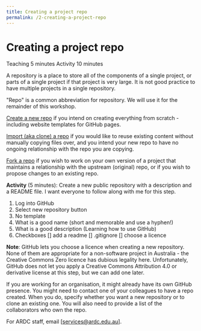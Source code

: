```yaml
---
title: Creating a project repo
permalink: /2-creating-a-project-repo
---
```


# Creating a project repo

Teaching 5 minutes
Activity 10 minutes

A repository is a place to store all of the components of a single project, or parts of a single project if that project is very large. It is not good practice to have multiple projects in a single repository.

"Repo" is a common abbreviation for repository. We will use it for the remainder of this workshop.

[Create a new repo](https://github.com/new) if you intend on creating everything from scratch - including website templates for GitHub pages.

[Import (aka clone) a repo](https://github.com/new/import) if you would like to reuse existing content without manually copying files over, and you intend your new repo to have no ongoing relationship with the repo you are copying.

[Fork a repo](https://docs.github.com/en/github/getting-started-with-github/fork-a-repo) if you wish to work on your own version of a project that maintains a relationship with the upstream (original) repo, or if you wish to propose changes to an existing repo.

**Activity** (5 minutes): Create a new public repository with a description and a README file. I want everyone to follow along with me for this step.

1. Log into GitHub
1. Select new repository button
1. No template
1. What is a good name (short and memorable and use a hyphen!)
1. What is a good description (Learning how to use GitHub)
1. Checkboxes
  [] add a readme
  [] .gitignore
  [] choose a licence

**Note**: GitHub lets you choose a licence when creating a new repository. None of them are appropriate for a non-software project in Australia - the Creative Commons Zero licence has dubious legality here. Unfortunately, GitHub does not let you apply a Creative Commons Attribution 4.0 or derivative license at this step, but we can add one later.

If you are working for an organisation, it might already have its own GitHub presence. You might need to contact one of your colleagues to have a repo created. When you do, specify whether you want a new repository or to clone an existing one. You will also need to provide a list of the collaborators who own the repo.

For ARDC staff, email [services@ardc.edu.au].